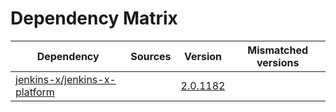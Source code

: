 # Dependency Matrix

Dependency | Sources | Version | Mismatched versions
---------- | ------- | ------- | -------------------
[jenkins-x/jenkins-x-platform](https://github.com/jenkins-x/jenkins-x-platform.git) |  | [2.0.1182](https://github.com/jenkins-x/jenkins-x-platform/releases/tag/v2.0.1182) | 
